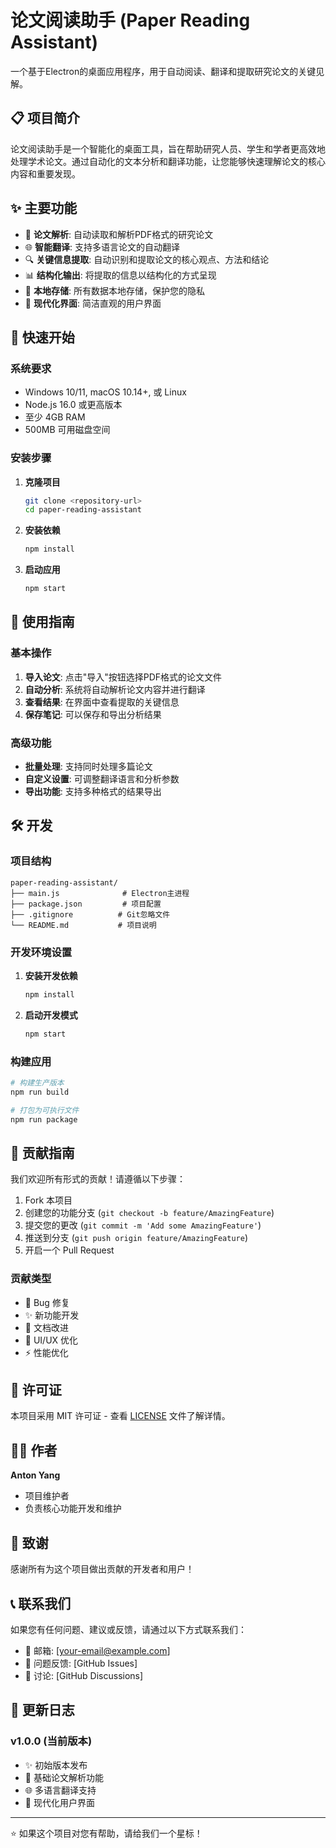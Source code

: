 # 论文阅读助手 (Paper Reading Assistant)

一个基于Electron的桌面应用程序，用于自动阅读、翻译和提取研究论文的关键见解。

## 📋 项目简介

论文阅读助手是一个智能化的桌面工具，旨在帮助研究人员、学生和学者更高效地处理学术论文。通过自动化的文本分析和翻译功能，让您能够快速理解论文的核心内容和重要发现。

## ✨ 主要功能

- 📄 **论文解析**: 自动读取和解析PDF格式的研究论文
- 🌐 **智能翻译**: 支持多语言论文的自动翻译
- 🔍 **关键信息提取**: 自动识别和提取论文的核心观点、方法和结论
- 📊 **结构化输出**: 将提取的信息以结构化的方式呈现
- 💾 **本地存储**: 所有数据本地存储，保护您的隐私
- 🎨 **现代化界面**: 简洁直观的用户界面

## 🚀 快速开始

### 系统要求

- Windows 10/11, macOS 10.14+, 或 Linux
- Node.js 16.0 或更高版本
- 至少 4GB RAM
- 500MB 可用磁盘空间

### 安装步骤

1. **克隆项目**
   ```bash
   git clone <repository-url>
   cd paper-reading-assistant
   ```

2. **安装依赖**
   ```bash
   npm install
   ```

3. **启动应用**
   ```bash
   npm start
   ```

## 📖 使用指南

### 基本操作

1. **导入论文**: 点击"导入"按钮选择PDF格式的论文文件
2. **自动分析**: 系统将自动解析论文内容并进行翻译
3. **查看结果**: 在界面中查看提取的关键信息
4. **保存笔记**: 可以保存和导出分析结果

### 高级功能

- **批量处理**: 支持同时处理多篇论文
- **自定义设置**: 可调整翻译语言和分析参数
- **导出功能**: 支持多种格式的结果导出

## 🛠️ 开发

### 项目结构

```
paper-reading-assistant/
├── main.js              # Electron主进程
├── package.json         # 项目配置
├── .gitignore          # Git忽略文件
└── README.md           # 项目说明
```

### 开发环境设置

1. **安装开发依赖**
   ```bash
   npm install
   ```

2. **启动开发模式**
   ```bash
   npm start
   ```

### 构建应用

```bash
# 构建生产版本
npm run build

# 打包为可执行文件
npm run package
```

## 🤝 贡献指南

我们欢迎所有形式的贡献！请遵循以下步骤：

1. Fork 本项目
2. 创建您的功能分支 (`git checkout -b feature/AmazingFeature`)
3. 提交您的更改 (`git commit -m 'Add some AmazingFeature'`)
4. 推送到分支 (`git push origin feature/AmazingFeature`)
5. 开启一个 Pull Request

### 贡献类型

- 🐛 Bug 修复
- ✨ 新功能开发
- 📝 文档改进
- 🎨 UI/UX 优化
- ⚡ 性能优化

## 📄 许可证

本项目采用 MIT 许可证 - 查看 [LICENSE](LICENSE) 文件了解详情。

## 👨‍💻 作者

**Anton Yang**

- 项目维护者
- 负责核心功能开发和维护

## 🙏 致谢

感谢所有为这个项目做出贡献的开发者和用户！

## 📞 联系我们

如果您有任何问题、建议或反馈，请通过以下方式联系我们：

- 📧 邮箱: [your-email@example.com]
- 🐛 问题反馈: [GitHub Issues]
- 💬 讨论: [GitHub Discussions]

## 🔄 更新日志

### v1.0.0 (当前版本)
- ✨ 初始版本发布
- 📄 基础论文解析功能
- 🌐 多语言翻译支持
- 🎨 现代化用户界面

---

⭐ 如果这个项目对您有帮助，请给我们一个星标！ 
